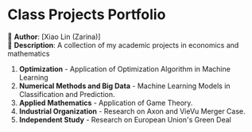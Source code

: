 # Class Projects Portfolio  
📌 **Author**: [Xiao Lin (Zarina)]  
📌 **Description**: A collection of my academic projects in economics and mathematics
1. **Optimization** - Application of Optimization Algorithm in Machine Learning
2. **Numerical Methods and Big Data** - Machine Learning Models in Classification and Prediction.  
3. **Applied Mathematics** - Application of Game Theory.  
4. **Industrial Organization** - Research on Axon and VieVu Merger Case.
5. **Independent Study** - Research on European Union's Green Deal
